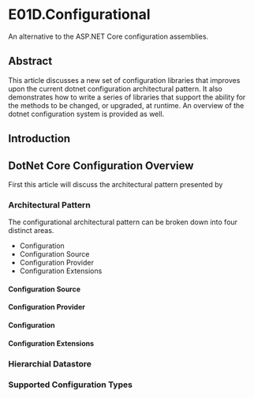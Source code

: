 # E01D.Configurational
An alternative to the ASP.NET Core configuration assemblies.  

## Abstract
This article discusses a new set of configuration libraries that improves upon the current dotnet configuration architectural pattern.  It also demonstrates how to write a series of libraries that support the ability for the methods to be changed, or upgraded, at runtime.  An overview of the dotnet configuration system is provided as well.  

## Introduction

## DotNet Core Configuration Overview
First this article will discuss the architectural pattern presented by 
### Architectural Pattern
The configurational architectural pattern can be broken down into four distinct areas.
* Configuration
* Configuration Source
* Configuration Provider
* Configuration Extensions

#### Configuration Source
#### Configuration Provider
#### Configuration
#### Configuration Extensions

### Hierarchial Datastore

### Supported Configuration Types
